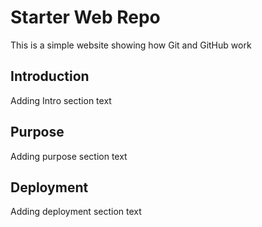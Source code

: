 # Starter Web Repo

This is a simple website showing how Git and GitHub work

## Introduction

Adding Intro section text

## Purpose

Adding purpose section text

## Deployment

Adding deployment section text